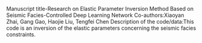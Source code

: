 Manuscript title-Research on Elastic Parameter Inversion Method Based on Seismic Facies-Controlled Deep Learning Network
Co-authors:Xiaoyan Zhai, Gang Gao, Haojie Liu, Tengfei Chen
Description of the code/data:This code is an inversion of the elastic parameters concerning the seismic facies constraints.
